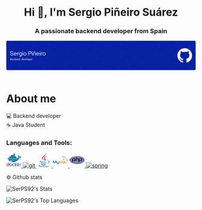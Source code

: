 <h1 align="center">Hi 👋, I'm Sergio Piñeiro Suárez</h1>
<h3 align="center">A passionate backend developer from Spain</h3>

<div>
  <img src="github-header-image (4).png">
</div><br>

<div>
  <h1>About me</h1>
  💻 Backend developer <br>
  ☕️ Java Student <br>

 <h3 align="left">Languages and Tools:</h3>
<p align="left"> <a href="https://www.docker.com/" target="_blank" rel="noreferrer"> <img src="https://raw.githubusercontent.com/devicons/devicon/master/icons/docker/docker-original-wordmark.svg" alt="docker" width="40" height="40"/> </a> <a href="https://git-scm.com/" target="_blank" rel="noreferrer"> <img src="https://www.vectorlogo.zone/logos/git-scm/git-scm-icon.svg" alt="git" width="40" height="40"/> </a> <a href="https://www.java.com" target="_blank" rel="noreferrer"> <img src="https://raw.githubusercontent.com/devicons/devicon/master/icons/java/java-original.svg" alt="java" width="40" height="40"/> </a> <a href="https://www.mysql.com/" target="_blank" rel="noreferrer"> <img src="https://raw.githubusercontent.com/devicons/devicon/master/icons/mysql/mysql-original-wordmark.svg" alt="mysql" width="40" height="40"/> </a> <a href="https://www.php.net" target="_blank" rel="noreferrer"> <img src="https://raw.githubusercontent.com/devicons/devicon/master/icons/php/php-original.svg" alt="php" width="40" height="40"/> </a> <a href="https://spring.io/" target="_blank" rel="noreferrer"> <img src="https://www.vectorlogo.zone/logos/springio/springio-icon.svg" alt="spring" width="40" height="40"/> </a> </p> 

</div>

⚙️ Github stats <br>

![SerPS92's Stats](https://github-readme-stats.vercel.app/api?username=SerPS92&theme=vue-dark&show_icons=true&hide_border=true&count_private=true)

![SerPS92's Top Languages](https://github-readme-stats.vercel.app/api/top-langs/?username=SerPS92&theme=vue-dark&show_icons=true&hide_border=true&layout=compact)


